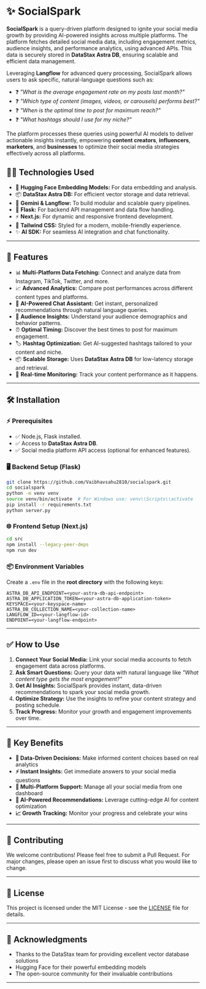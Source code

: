 # ✨ SocialSpark

**SocialSpark** is a query-driven platform designed to ignite your social media growth by providing AI-powered insights across multiple platforms. The platform fetches detailed social media data, including engagement metrics, audience insights, and performance analytics, using advanced APIs. This data is securely stored in **DataStax Astra DB**, ensuring scalable and efficient data management.

Leveraging **Langflow** for advanced query processing, SocialSpark allows users to ask specific, natural-language questions such as:

- ❓ _"What is the average engagement rate on my posts last month?"_
- ❓ _"Which type of content (images, videos, or carousels) performs best?"_
- ❓ _"When is the optimal time to post for maximum reach?"_
- ❓ _"What hashtags should I use for my niche?"_

The platform processes these queries using powerful AI models to deliver actionable insights instantly, empowering **content creators**, **influencers**, **marketers**, and **businesses** to optimize their social media strategies effectively across all platforms.

## 🧑‍💻 Technologies Used

- 🤖 **Hugging Face Embedding Models:** For data embedding and analysis.
- 📦 **DataStax Astra DB:** For efficient vector storage and data retrieval.
- 🧠 **Gemini & Langflow:** To build modular and scalable query pipelines.
- 🐍 **Flask:** For backend API management and data flow handling.
- ⚡ **Next.js:** For dynamic and responsive frontend development.
- 🎨 **Tailwind CSS:** Styled for a modern, mobile-friendly experience.
- ✨ **AI SDK:** For seamless AI integration and chat functionality.

---

## 🌟 Features

- 📊 **Multi-Platform Data Fetching:** Connect and analyze data from Instagram, TikTok, Twitter, and more.
- 📈 **Advanced Analytics:** Compare post performances across different content types and platforms.
- 🤖 **AI-Powered Chat Assistant:** Get instant, personalized recommendations through natural language queries.
- 🎯 **Audience Insights:** Understand your audience demographics and behavior patterns.
- ⏰ **Optimal Timing:** Discover the best times to post for maximum engagement.
- 🏷️ **Hashtag Optimization:** Get AI-suggested hashtags tailored to your content and niche.
- 📦 **Scalable Storage:** Uses **DataStax Astra DB** for low-latency storage and retrieval.
- 🔄 **Real-time Monitoring:** Track your content performance as it happens.

---

## 🛠️ Installation

### ⚡ Prerequisites

- ✅ Node.js, Flask installed.
- ✅ Access to **DataStax Astra DB**.
- ✅ Social media platform API access (optional for enhanced features).

### 🖥️ Backend Setup (Flask)

```bash
git clone https://github.com/Vaibhavsahu2810/socialspark.git
cd socialspark
python -m venv venv
source venv/bin/activate  # For Windows use: venv\\Scripts\\activate
pip install -r requirements.txt
python server.py
```

### 🌐 Frontend Setup (Next.js)

```bash
cd src
npm install --legacy-peer-deps
npm run dev
```

### 📦 Environment Variables

Create a `.env` file in the **root directory** with the following keys:

```plaintext
ASTRA_DB_API_ENDPOINT=<your-astra-db-api-endpoint>
ASTRA_DB_APPLICATION_TOKEN=<your-astra-db-application-token>
KEYSPACE=<your-keyspace-name>
ASTRA_DB_COLLECTION_NAME=<your-collection-name>
LANGFLOW_ID=<your-langflow-id>
ENDPOINT=<your-langflow-endpoint>

```

---

## ✅ How to Use

1. **Connect Your Social Media:** Link your social media accounts to fetch engagement data across platforms.
2. **Ask Smart Questions:** Query your data with natural language like _"What content type gets the most engagement?"_
3. **Get AI Insights:** SocialSpark provides instant, data-driven recommendations to spark your social media growth.
4. **Optimize Strategy:** Use the insights to refine your content strategy and posting schedule.
5. **Track Progress:** Monitor your growth and engagement improvements over time.

---

## 🚀 Key Benefits

- **🎯 Data-Driven Decisions:** Make informed content choices based on real analytics
- **⚡ Instant Insights:** Get immediate answers to your social media questions
- **📱 Multi-Platform Support:** Manage all your social media from one dashboard
- **🤖 AI-Powered Recommendations:** Leverage cutting-edge AI for content optimization
- **📈 Growth Tracking:** Monitor your progress and celebrate your wins

---

## 🤝 Contributing

We welcome contributions! Please feel free to submit a Pull Request. For major changes, please open an issue first to discuss what you would like to change.

---

## 📄 License

This project is licensed under the MIT License - see the [LICENSE](LICENSE) file for details.

---

## 🙏 Acknowledgments

- Thanks to the DataStax team for providing excellent vector database solutions
- Hugging Face for their powerful embedding models
- The open-source community for their invaluable contributions

---
